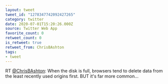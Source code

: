 ```yaml
---
layout: tweet
tweet_id: "1278347742092427265"
category: twitter
date: 2020-07-01T15:20:26.000Z
source: Twitter Web App
favorite_count: 0
retweet_count: 0
is_retweet: true
retweet_from: ChrisBAshton
tags:
- tweet
---
```


RT [@ChrisBAshton](https://twitter.com/@ChrisBAshton): When the disk is full, browsers tend to delete data from the least recently used origins first. BUT it's far more common…
